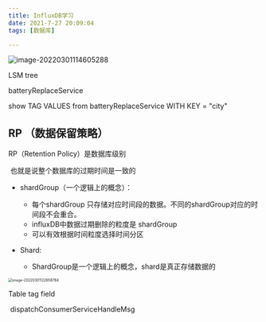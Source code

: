 ```yaml
---
title: InfluxDB学习
date: 2021-7-27 20:09:04
tags: [数据库]

---
```




![image-20220301114605288](http://guxiangflyimagebucket.oss-cn-beijing.aliyuncs.com/img/image-20220301114605288.png)

LSM tree 



batteryReplaceService



show TAG VALUES from batteryReplaceService WITH KEY = "city"



## RP （数据保留策略）

RP（Retention Policy）是数据库级别

​	   也就是说整个数据库的过期时间是一致的

- shardGroup（一个逻辑上的概念）：
  - 每个shardGroup 只存储对应时间段的数据。不同的shardGroup对应的时间段不会重合。
  - influxDB中数据过期删除的粒度是 shardGroup
  - 可以有效根据时间粒度选择时间分区

- Shard:
  - ShardGroup是一个逻辑上的概念，shard是真正存储数据的



<img src="http://guxiangflyimagebucket.oss-cn-beijing.aliyuncs.com/img/image-20220301122658764.png" alt="image-20220301122658764" style="zoom:50%;" />





Table    tag     field 

​       dispatchConsumerServiceHandleMsg
